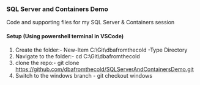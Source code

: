 ### SQL Server and Containers Demo

Code and supporting files for my SQL Server & Containers session


#### Setup (Using powershell terminal in VSCode)


1. Create the folder:- New-Item C:\Git\dbafromthecold -Type Directory
2. Navigate to the folder:- cd C:\Git\dbafromthecold
3. clone the repo:- git clone https://github.com/dbafromthecold/SQLServerAndContainersDemo.git
4. Switch to the windows branch - git checkout windows
